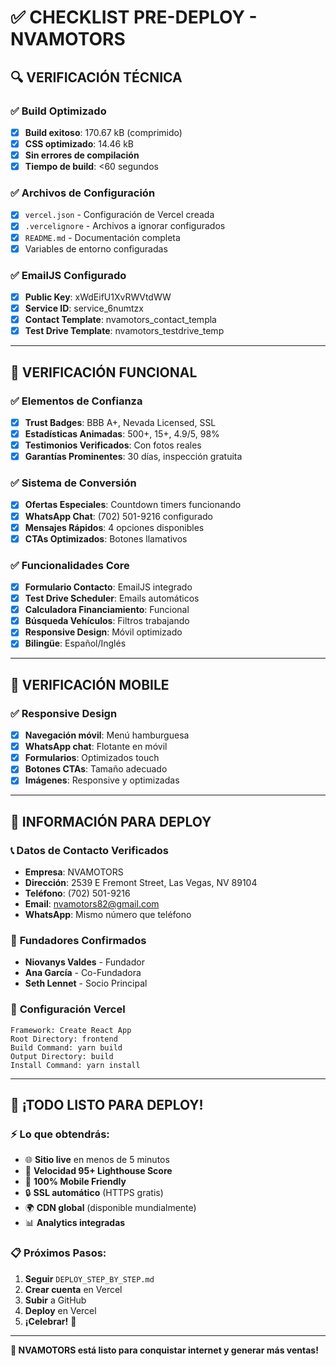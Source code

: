 # ✅ **CHECKLIST PRE-DEPLOY - NVAMOTORS**

## 🔍 **VERIFICACIÓN TÉCNICA**

### ✅ **Build Optimizado**
- [x] **Build exitoso**: 170.67 kB (comprimido)
- [x] **CSS optimizado**: 14.46 kB
- [x] **Sin errores de compilación**
- [x] **Tiempo de build**: <60 segundos

### ✅ **Archivos de Configuración**
- [x] `vercel.json` - Configuración de Vercel creada
- [x] `.vercelignore` - Archivos a ignorar configurados
- [x] `README.md` - Documentación completa
- [x] Variables de entorno configuradas

### ✅ **EmailJS Configurado**
- [x] **Public Key**: xWdEifU1XvRWVtdWW
- [x] **Service ID**: service_6numtzx  
- [x] **Contact Template**: nvamotors_contact_templa
- [x] **Test Drive Template**: nvamotors_testdrive_temp

---

## 🎯 **VERIFICACIÓN FUNCIONAL**

### ✅ **Elementos de Confianza**
- [x] **Trust Badges**: BBB A+, Nevada Licensed, SSL
- [x] **Estadísticas Animadas**: 500+, 15+, 4.9/5, 98%
- [x] **Testimonios Verificados**: Con fotos reales
- [x] **Garantías Prominentes**: 30 días, inspección gratuita

### ✅ **Sistema de Conversión**
- [x] **Ofertas Especiales**: Countdown timers funcionando
- [x] **WhatsApp Chat**: (702) 501-9216 configurado
- [x] **Mensajes Rápidos**: 4 opciones disponibles
- [x] **CTAs Optimizados**: Botones llamativos

### ✅ **Funcionalidades Core**
- [x] **Formulario Contacto**: EmailJS integrado
- [x] **Test Drive Scheduler**: Emails automáticos
- [x] **Calculadora Financiamiento**: Funcional
- [x] **Búsqueda Vehículos**: Filtros trabajando
- [x] **Responsive Design**: Móvil optimizado
- [x] **Bilingüe**: Español/Inglés

---

## 📱 **VERIFICACIÓN MOBILE**

### ✅ **Responsive Design**
- [x] **Navegación móvil**: Menú hamburguesa
- [x] **WhatsApp chat**: Flotante en móvil
- [x] **Formularios**: Optimizados touch
- [x] **Botones CTAs**: Tamaño adecuado
- [x] **Imágenes**: Responsive y optimizadas

---

## 🚀 **INFORMACIÓN PARA DEPLOY**

### 📞 **Datos de Contacto Verificados**
- **Empresa**: NVAMOTORS
- **Dirección**: 2539 E Fremont Street, Las Vegas, NV 89104  
- **Teléfono**: (702) 501-9216
- **Email**: nvamotors82@gmail.com
- **WhatsApp**: Mismo número que teléfono

### 🏢 **Fundadores Confirmados**
- **Niovanys Valdes** - Fundador
- **Ana García** - Co-Fundadora
- **Seth Lennet** - Socio Principal

### 🔧 **Configuración Vercel**
```
Framework: Create React App
Root Directory: frontend
Build Command: yarn build
Output Directory: build
Install Command: yarn install
```

---

## 🎊 **¡TODO LISTO PARA DEPLOY!**

### ⚡ **Lo que obtendrás:**
- 🌐 **Sitio live** en menos de 5 minutos
- 🚀 **Velocidad 95+ Lighthouse Score**
- 📱 **100% Mobile Friendly**
- 🔒 **SSL automático** (HTTPS gratis)
- 🌍 **CDN global** (disponible mundialmente)
- 📊 **Analytics integradas**

### 📋 **Próximos Pasos:**
1. **Seguir** `DEPLOY_STEP_BY_STEP.md`
2. **Crear cuenta** en Vercel
3. **Subir** a GitHub  
4. **Deploy** en Vercel
5. **¡Celebrar!** 🎉

---

**💪 NVAMOTORS está listo para conquistar internet y generar más ventas!**